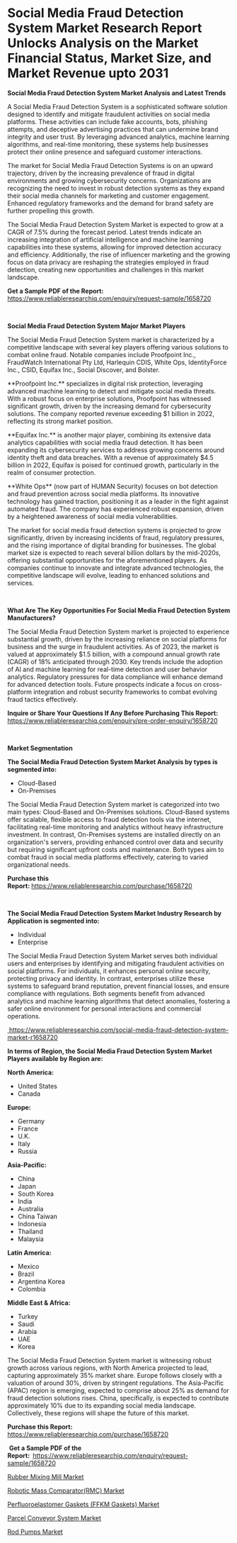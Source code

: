 <p><h1>Social Media Fraud Detection System Market Research Report Unlocks Analysis on the Market Financial Status, Market Size, and Market Revenue upto 2031</h1></p><p><strong>Social Media Fraud Detection System Market Analysis and Latest Trends</strong></p>
<p><p>A Social Media Fraud Detection System is a sophisticated software solution designed to identify and mitigate fraudulent activities on social media platforms. These activities can include fake accounts, bots, phishing attempts, and deceptive advertising practices that can undermine brand integrity and user trust. By leveraging advanced analytics, machine learning algorithms, and real-time monitoring, these systems help businesses protect their online presence and safeguard customer interactions.</p><p>The market for Social Media Fraud Detection Systems is on an upward trajectory, driven by the increasing prevalence of fraud in digital environments and growing cybersecurity concerns. Organizations are recognizing the need to invest in robust detection systems as they expand their social media channels for marketing and customer engagement. Enhanced regulatory frameworks and the demand for brand safety are further propelling this growth.</p><p>The Social Media Fraud Detection System Market is expected to grow at a CAGR of 7.5% during the forecast period. Latest trends indicate an increasing integration of artificial intelligence and machine learning capabilities into these systems, allowing for improved detection accuracy and efficiency. Additionally, the rise of influencer marketing and the growing focus on data privacy are reshaping the strategies employed in fraud detection, creating new opportunities and challenges in this market landscape.</p></p>
<p><strong>Get a Sample PDF of the Report:&nbsp;</strong> <a href="https://www.reliableresearchiq.com/enquiry/request-sample/1658720?utm_campaign=1094&utm_medium=2&utm_source=Github&utm_content=ia&utm_term=29102024&utm_id=social-media-fraud-detection-system">https://www.reliableresearchiq.com/enquiry/request-sample/1658720</a></p>
<p>&nbsp;</p>
<p><strong>Social Media Fraud Detection System Major Market Players</strong></p>
<p><p>The Social Media Fraud Detection System market is characterized by a competitive landscape with several key players offering various solutions to combat online fraud. Notable companies include Proofpoint Inc., FraudWatch International Pty Ltd, Harlequin CDIS, White Ops, IdentityForce Inc., CSID, Equifax Inc., Social Discover, and Bolster.</p><p>**Proofpoint Inc.** specializes in digital risk protection, leveraging advanced machine learning to detect and mitigate social media threats. With a robust focus on enterprise solutions, Proofpoint has witnessed significant growth, driven by the increasing demand for cybersecurity solutions. The company reported revenue exceeding $1 billion in 2022, reflecting its strong market position.</p><p>**Equifax Inc.** is another major player, combining its extensive data analytics capabilities with social media fraud detection. It has been expanding its cybersecurity services to address growing concerns around identity theft and data breaches. With a revenue of approximately $4.5 billion in 2022, Equifax is poised for continued growth, particularly in the realm of consumer protection.</p><p>**White Ops** (now part of HUMAN Security) focuses on bot detection and fraud prevention across social media platforms. Its innovative technology has gained traction, positioning it as a leader in the fight against automated fraud. The company has experienced robust expansion, driven by a heightened awareness of social media vulnerabilities.</p><p>The market for social media fraud detection systems is projected to grow significantly, driven by increasing incidents of fraud, regulatory pressures, and the rising importance of digital branding for businesses. The global market size is expected to reach several billion dollars by the mid-2020s, offering substantial opportunities for the aforementioned players. As companies continue to innovate and integrate advanced technologies, the competitive landscape will evolve, leading to enhanced solutions and services.</p></p>
<p>&nbsp;</p>
<p><strong>What Are The Key Opportunities For Social Media Fraud Detection System Manufacturers?</strong></p>
<p><p>The Social Media Fraud Detection System market is projected to experience substantial growth, driven by the increasing reliance on social platforms for business and the surge in fraudulent activities. As of 2023, the market is valued at approximately $1.5 billion, with a compound annual growth rate (CAGR) of 18% anticipated through 2030. Key trends include the adoption of AI and machine learning for real-time detection and user behavior analytics. Regulatory pressures for data compliance will enhance demand for advanced detection tools. Future prospects indicate a focus on cross-platform integration and robust security frameworks to combat evolving fraud tactics effectively.</p></p>
<p><strong>Inquire or Share Your Questions If Any Before Purchasing This Report:</strong> <a href="https://www.reliableresearchiq.com/enquiry/pre-order-enquiry/1658720?utm_campaign=1094&utm_medium=2&utm_source=Github&utm_content=ia&utm_term=29102024&utm_id=social-media-fraud-detection-system">https://www.reliableresearchiq.com/enquiry/pre-order-enquiry/1658720</a></p>
<p>&nbsp;</p>
<p><strong>Market Segmentation</strong></p>
<p><strong>The Social Media Fraud Detection System Market Analysis by types is segmented into:</strong></p>
<p><ul><li>Cloud-Based</li><li>On-Premises</li></ul></p>
<p><p>The Social Media Fraud Detection System market is categorized into two main types: Cloud-Based and On-Premises solutions. Cloud-Based systems offer scalable, flexible access to fraud detection tools via the internet, facilitating real-time monitoring and analytics without heavy infrastructure investment. In contrast, On-Premises systems are installed directly on an organization's servers, providing enhanced control over data and security but requiring significant upfront costs and maintenance. Both types aim to combat fraud in social media platforms effectively, catering to varied organizational needs.</p></p>
<p><strong>Purchase this Report:&nbsp;</strong><a href="https://www.reliableresearchiq.com/purchase/1658720?utm_campaign=1094&utm_medium=2&utm_source=Github&utm_content=ia&utm_term=29102024&utm_id=social-media-fraud-detection-system">https://www.reliableresearchiq.com/purchase/1658720</a></p>
<p>&nbsp;</p>
<p><strong>The Social Media Fraud Detection System Market Industry Research by Application is segmented into:</strong></p>
<p><ul><li>Individual</li><li>Enterprise</li></ul></p>
<p><p>The Social Media Fraud Detection System Market serves both individual users and enterprises by identifying and mitigating fraudulent activities on social platforms. For individuals, it enhances personal online security, protecting privacy and identity. In contrast, enterprises utilize these systems to safeguard brand reputation, prevent financial losses, and ensure compliance with regulations. Both segments benefit from advanced analytics and machine learning algorithms that detect anomalies, fostering a safer online environment for personal interactions and commercial operations.</p></p>
<p><a href="https://www.reliableresearchiq.com/social-media-fraud-detection-system-market-r1658720?utm_campaign=1094&utm_medium=2&utm_source=Github&utm_content=ia&utm_term=29102024&utm_id=social-media-fraud-detection-system">&nbsp;https://www.reliableresearchiq.com/social-media-fraud-detection-system-market-r1658720</a></p>
<p><strong>In terms of Region, the Social Media Fraud Detection System Market Players available by Region are:</strong></p>
<p>
    <p> <strong> North America: </strong>
        <ul>
            <li>United States</li>
            <li>Canada</li>
        </ul>
        </p> 
    <p> <strong> Europe: </strong>
        <ul>
            <li>Germany</li>
            <li>France</li>
            <li>U.K.</li>
            <li>Italy</li>
            <li>Russia</li>
        </ul>
        </p> 
    <p> <strong> Asia-Pacific: </strong>
        <ul>
            <li>China</li>
            <li>Japan</li>
            <li>South Korea</li>
            <li>India</li>
            <li>Australia</li>
            <li>China Taiwan</li>
            <li>Indonesia</li>
            <li>Thailand</li>
            <li>Malaysia</li>
        </ul>
        </p> 
    <p> <strong> Latin America: </strong>
        <ul>
            <li>Mexico</li>
            <li>Brazil</li>
            <li>Argentina Korea</li>
            <li>Colombia</li>
        </ul>
        </p> 
    <p> <strong> Middle East & Africa: </strong>
        <ul>
            <li>Turkey</li>
            <li>Saudi</li>
            <li>Arabia</li>
            <li>UAE</li>
            <li>Korea</li>
        </ul>
    </p>
    </p>
<p><p>The Social Media Fraud Detection System market is witnessing robust growth across various regions, with North America projected to lead, capturing approximately 35% market share. Europe follows closely with a valuation of around 30%, driven by stringent regulations. The Asia-Pacific (APAC) region is emerging, expected to comprise about 25% as demand for fraud detection solutions rises. China, specifically, is expected to contribute approximately 10% due to its expanding social media landscape. Collectively, these regions will shape the future of this market.</p></p>
<p><strong>Purchase this Report: </strong><a href="https://www.reliableresearchiq.com/purchase/1658720?utm_campaign=1094&utm_medium=2&utm_source=Github&utm_content=ia&utm_term=29102024&utm_id=social-media-fraud-detection-system">https://www.reliableresearchiq.com/purchase/1658720</a></p>
<p>&nbsp;<strong>Get a Sample PDF of the Report:&nbsp;&nbsp;</strong><a href="https://www.reliableresearchiq.com/enquiry/request-sample/1658720?utm_campaign=1094&utm_medium=2&utm_source=Github&utm_content=ia&utm_term=29102024&utm_id=social-media-fraud-detection-system">https://www.reliableresearchiq.com/enquiry/request-sample/1658720</a></p>
<p><strong></strong></p>
<p><p><a href="https://www.linkedin.com/pulse/global-rubber-mixing-mill-market-product-types-applications-qmeae?utm_campaign=1094&utm_medium=2&utm_source=Github&utm_content=ia&utm_term=29102024&utm_id=social-media-fraud-detection-system">Rubber Mixing Mill Market</a></p><p><a href="https://issuu.com/reportprime-2/docs/robotic-mass-comparatorrmc-market-s_1bc02fe55b64c5?utm_campaign=1094&utm_medium=2&utm_source=Github&utm_content=ia&utm_term=29102024&utm_id=social-media-fraud-detection-system">Robotic Mass Comparator(RMC) Market</a></p><p><a href="https://github.com/kiara3n0pau/Market-Research-Report-List-1/blob/main/perfluoroelastomer-gaskets-ffkm-gaskets-market.md?utm_campaign=1094&utm_medium=2&utm_source=Github&utm_content=ia&utm_term=29102024&utm_id=social-media-fraud-detection-system">Perfluoroelastomer Gaskets (FFKM Gaskets) Market</a></p><p><a href="https://issuu.com/reportprime-2/docs/parcel-conveyor-system-market-size-_b1727d31917659?utm_campaign=1094&utm_medium=2&utm_source=Github&utm_content=ia&utm_term=29102024&utm_id=social-media-fraud-detection-system">Parcel Conveyor System Market</a></p><p><a href="https://www.linkedin.com/pulse/rod-pumps-market-growth-outlook-from-2024-2031-projecting-okape?utm_campaign=1094&utm_medium=2&utm_source=Github&utm_content=ia&utm_term=29102024&utm_id=social-media-fraud-detection-system">Rod Pumps Market</a></p></p>